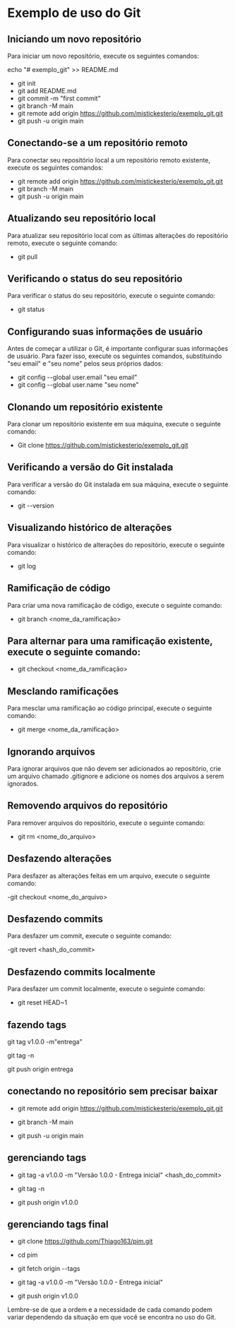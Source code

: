 # Exemplo de uso do Git

## Iniciando um novo repositório

Para iniciar um novo repositório, execute os seguintes comandos:

echo "# exemplo_git" >> README.md
- git init
- git add README.md
- git commit -m "first commit"
- git branch -M main
- git remote add origin https://github.com/mistickesterio/exemplo_git.git
- git push -u origin main

## Conectando-se a um repositório remoto

Para conectar seu repositório local a um repositório remoto existente, execute os seguintes comandos:

- git remote add origin https://github.com/mistickesterio/exemplo_git.git
- git branch -M main
- git push -u origin main

## Atualizando seu repositório local

Para atualizar seu repositório local com as últimas alterações do repositório remoto, execute o seguinte comando:

- git pull

## Verificando o status do seu repositório

Para verificar o status do seu repositório, execute o seguinte comando:

- git status

## Configurando suas informações de usuário

Antes de começar a utilizar o Git, é importante configurar suas informações de usuário. Para fazer isso, execute os seguintes comandos, substituindo "seu email" e "seu nome" pelos seus próprios dados:

- git config --global user.email "seu email"
- git config --global user.name "seu nome"

## Clonando um repositório existente

Para clonar um repositório existente em sua máquina, execute o seguinte comando:

- Git clone https://github.com/mistickesterio/exemplo_git.git

## Verificando a versão do Git instalada

Para verificar a versão do Git instalada em sua máquina, execute o seguinte comando:

- git --version

## Visualizando histórico de alterações
Para visualizar o histórico de alterações do repositório, execute o seguinte comando:

- git log

## Ramificação de código
Para criar uma nova ramificação de código, execute o seguinte comando:

- git branch <nome_da_ramificação>

## Para alternar para uma ramificação existente, execute o seguinte comando:

- git checkout <nome_da_ramificação>

## Mesclando ramificações
Para mesclar uma ramificação ao código principal, execute o seguinte comando:

- git merge <nome_da_ramificação>

## Ignorando arquivos
Para ignorar arquivos que não devem ser adicionados ao repositório, crie um arquivo chamado .gitignore e adicione os nomes dos arquivos a serem ignorados.

## Removendo arquivos do repositório
Para remover arquivos do repositório, execute o seguinte comando:

- git rm <nome_do_arquivo>

## Desfazendo alterações
Para desfazer as alterações feitas em um arquivo, execute o seguinte comando:

-git checkout <nome_do_arquivo>

## Desfazendo commits
Para desfazer um commit, execute o seguinte comando:

-git revert <hash_do_commit>

## Desfazendo commits localmente

Para desfazer um commit localmente, execute o seguinte comando:

- git reset HEAD~1

## fazendo tags

git tag v1.0.0 -m"entrega"

git tag -n

git push origin entrega

## conectando no repositório sem precisar baixar

- git remote add origin https://github.com/mistickesterio/exemplo_git.git
  
- git branch -M main
  
- git push -u origin main

## gerenciando tags

- git tag -a v1.0.0 -m "Versão 1.0.0 - Entrega inicial" <hash_do_commit>

- git tag -n

- git push origin v1.0.0

## gerenciando tags final

- git clone https://github.com/Thiago163/pim.git

- cd pim

- git fetch origin --tags

- git tag -a v1.0.0 -m "Versão 1.0.0 - Entrega inicial"

- git push origin v1.0.0

Lembre-se de que a ordem e a necessidade de cada comando podem variar dependendo da situação em que você se encontra no uso do Git.
